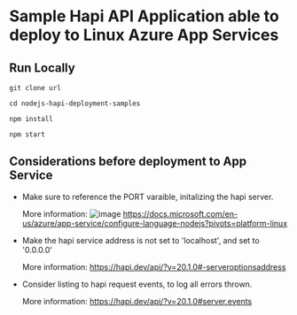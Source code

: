 # Sample Hapi API Application able to deploy to Linux Azure App Services

## Run Locally
`git clone url`

`cd nodejs-hapi-deployment-samples`

`npm install`

`npm start`

## Considerations before deployment to App Service
* Make sure to reference the PORT varaible, initalizing the hapi server.
  
  More information: ![image](https://user-images.githubusercontent.com/55401636/113750623-afb26480-96d0-11eb-9419-f80f8064fe1e.png)
https://docs.microsoft.com/en-us/azure/app-service/configure-language-nodejs?pivots=platform-linux

* Make the hapi service address is not set to 'localhost', and set to '0.0.0.0'

  More information: https://hapi.dev/api/?v=20.1.0#-serveroptionsaddress 

* Consider listing to hapi request events, to log all errors thrown.

  More information: https://hapi.dev/api/?v=20.1.0#server.events



